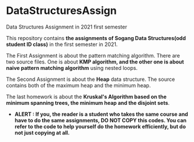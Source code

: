 # DataStructuresAssign
Data Structures Assignment in 2021 first semester

This repository contains **the assignments of Sogang Data Structures(odd student ID class)** in the first semester in 2021.

The First Assignment is about the pattern matching algorithm. There are two source files. One is about **KMP algorithm, and the other one is about naive pattern matching algorithm**
using nested loops.

The Second Assignment is about the **Heap** data structure. The source contains both of the maximum heap and the minimum heap.

The last homework is about the **Kruskal's Algorithm based on the minimum spanning trees, the minimum heap and the disjoint sets**.

* **ALERT : If you, the reader is a student who takes the same course and have to do the same assignments, DO NOT COPY this codes. You can refer to the code to help yourself do the homework efficiently, but do not just copying at all.**
